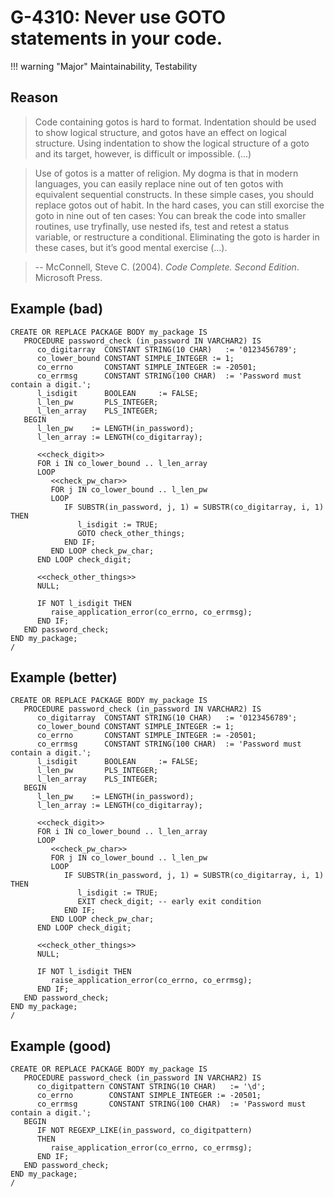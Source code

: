 # G-4310: Never use GOTO statements in your code.

!!! warning "Major"
    Maintainability, Testability

## Reason

>Code containing gotos is hard to format. Indentation should be used to show logical structure, and gotos have an effect on logical structure. Using indentation to show the logical structure of a goto and its target, however, is difficult or impossible. (...)

> Use of gotos is a matter of religion. My dogma is that in modern languages, you can easily replace nine out of ten gotos with equivalent sequential constructs. In these simple cases, you should replace gotos out of habit. In the hard cases, you can still exorcise the goto in nine out of ten cases: You can break the code into smaller routines, use tryfinally, use nested ifs, test and retest a status variable, or restructure a conditional. Eliminating the goto is harder in these cases, but it’s good mental exercise (...).

>-- McConnell, Steve C. (2004). _Code Complete. Second Edition_. Microsoft Press.

## Example (bad)

```
CREATE OR REPLACE PACKAGE BODY my_package IS
   PROCEDURE password_check (in_password IN VARCHAR2) IS 
      co_digitarray  CONSTANT STRING(10 CHAR)   := '0123456789';
      co_lower_bound CONSTANT SIMPLE_INTEGER := 1;
      co_errno       CONSTANT SIMPLE_INTEGER := -20501;
      co_errmsg      CONSTANT STRING(100 CHAR)  := 'Password must contain a digit.';
      l_isdigit      BOOLEAN     := FALSE;
      l_len_pw       PLS_INTEGER;
      l_len_array    PLS_INTEGER;
   BEGIN
      l_len_pw    := LENGTH(in_password);
      l_len_array := LENGTH(co_digitarray);
      
      <<check_digit>>
      FOR i IN co_lower_bound .. l_len_array
      LOOP
         <<check_pw_char>>
         FOR j IN co_lower_bound .. l_len_pw
         LOOP
            IF SUBSTR(in_password, j, 1) = SUBSTR(co_digitarray, i, 1) THEN
               l_isdigit := TRUE;
               GOTO check_other_things;
            END IF;
         END LOOP check_pw_char;
      END LOOP check_digit;

      <<check_other_things>>
      NULL;
   
      IF NOT l_isdigit THEN
         raise_application_error(co_errno, co_errmsg);
      END IF;
   END password_check;
END my_package;
/
```

## Example (better)

```
CREATE OR REPLACE PACKAGE BODY my_package IS
   PROCEDURE password_check (in_password IN VARCHAR2) IS 
      co_digitarray  CONSTANT STRING(10 CHAR)   := '0123456789';
      co_lower_bound CONSTANT SIMPLE_INTEGER := 1;
      co_errno       CONSTANT SIMPLE_INTEGER := -20501;
      co_errmsg      CONSTANT STRING(100 CHAR)  := 'Password must contain a digit.';
      l_isdigit      BOOLEAN     := FALSE;
      l_len_pw       PLS_INTEGER;
      l_len_array    PLS_INTEGER;
   BEGIN
      l_len_pw    := LENGTH(in_password);
      l_len_array := LENGTH(co_digitarray);
      
      <<check_digit>>
      FOR i IN co_lower_bound .. l_len_array
      LOOP
         <<check_pw_char>>
         FOR j IN co_lower_bound .. l_len_pw
         LOOP
            IF SUBSTR(in_password, j, 1) = SUBSTR(co_digitarray, i, 1) THEN
               l_isdigit := TRUE;
               EXIT check_digit; -- early exit condition
            END IF;
         END LOOP check_pw_char;
      END LOOP check_digit;
   
      <<check_other_things>>
      NULL;
      
      IF NOT l_isdigit THEN
         raise_application_error(co_errno, co_errmsg);
      END IF;
   END password_check;
END my_package;
/
```

## Example (good)

```
CREATE OR REPLACE PACKAGE BODY my_package IS
   PROCEDURE password_check (in_password IN VARCHAR2) IS
      co_digitpattern CONSTANT STRING(10 CHAR)   := '\d';
      co_errno        CONSTANT SIMPLE_INTEGER := -20501;
      co_errmsg       CONSTANT STRING(100 CHAR)  := 'Password must contain a digit.';
   BEGIN
      IF NOT REGEXP_LIKE(in_password, co_digitpattern) 
      THEN
         raise_application_error(co_errno, co_errmsg);
      END IF;
   END password_check;
END my_package;
/
```